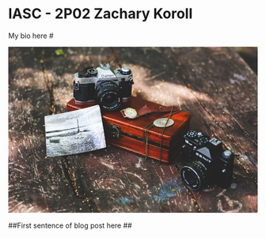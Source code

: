 # IASC - 2P02 Zachary Koroll

My bio here #

![GitHub Logo](/images/can.jpg)

##First sentence of blog post here ##
